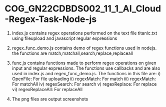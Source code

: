 # COG_GN22CDBDS002_11_1_AI_Cloud-Regex-Task-Node-js

1) index.js contains regex operations performed on the text file titanic.txt using fileupload and javascript regular expressions

2) regex_func_demo.js contains demo of regex functions used in nodejs. the functions are match,matchall,search,replace,replaceall

3) func.js contains functions made to perform regex operations on given input and regular expressions. The functions use callbacks and are also used in index.js and regex_func_demo.js. The functions in this file are:
      i)  OpenFile: For file uploading
      ii) regexMatch: For match 
      iii) regexMatch: For matchAll
      iv) regexSearch: For search
      v) regexReplace: For replace
      vi) regexReplaceAll: For replaceAll
4) The png files are output screenshots
